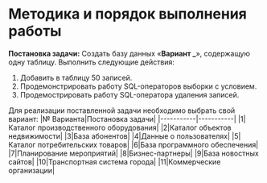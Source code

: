 # Методика и порядок выполнения работы

__Постановка задачи:__ Создать базу данных «**Вариант _**», содержащую одну таблицу. 
Выполнить следующие действия:
1. Добавить в таблицу  50 записей.
2. Продемонстрировать работу SQL-операторов выборки с условием. 
3. Продемострировать работу SQL-оператора удаления записей.

Для реализации поставленной задачи необходимо выбрать свой вариант:
|№ Варианта|Постановка задачи|
|-----------|-----------|
|1|Каталог производственного оборудования|
|2|Каталог объектов недвижимости|
|3|База абонентов|
|4|Данные о пользователях|
|5|Каталог потребительских товаров|
|6|База программного обеспечения|
|7|Планирование мероприятий|
|8|Бизнес-партнеры|
|9|База новостных сайтов|
|10|Транспортная система города|
|11|Коммерческие организации|
